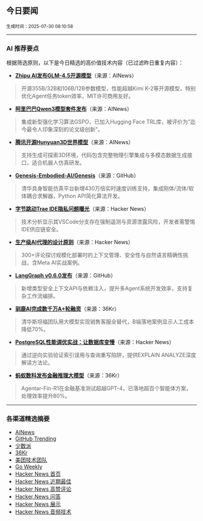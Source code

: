 ## 今日要闻

<sub> 生成时间：2025-07-30 08:10:58</sub>


---

### AI 推荐要点

根据筛选原则，以下是今日精选的高价值技术内容（已过滤昨日重复内容）：

- **[Zhipu AI发布GLM-4.5开源模型](https://z.ai/blog/glm-4.5)**（来源：AINews）  
> 开源355B/32B和106B/12B参数模型，性能超越Kimi K-2等开源模型，特别优化Agent任务token效率，MIT许可商用友好。

- **[阿里巴巴Qwen3模型套件发布](https://twitter.com/Alibaba_Qwen/status/1949412072942612873)**（来源：AINews）  
> 集成新型强化学习算法GSPO，已加入Hugging Face TRL库，被评价为"迄今最令人印象深刻的论文级创新"。

- **[腾讯开源Hunyuan3D世界模型](https://twitter.com/scaling01/status/1949300037051134245)**（来源：AINews）  
> 支持生成可探索3D环境，代码包含完整物理引擎集成与多模态数据生成接口，适合机器人仿真研发。

- **[Genesis-Embodied-AI/Genesis](https://github.com/Genesis-Embodied-AI/Genesis)**（来源：GitHub）  
> 清华具身智能仿真平台新增430万倍实时速度训练支持，集成刚体/流体/软体耦合求解器，Python API简化算法开发。

- **[字节跳动Trae IDE隐私问题曝光](https://news.ycombinator.com/item?id=44703164)**（来源：Hacker News）  
> 技术分析显示其VSCode分支存在强制遥测与资源泄露风险，开发者需警惕IDE供应链安全。

- **[生产级AI代理的设计原则](https://news.ycombinator.com/item?id=44712315)**（来源：Hacker News）  
> 300+评论探讨规模化部署时的上下文管理、安全性与自然语言精确性挑战，含Meta AI实战案例。

- **[LangGraph v0.6.0发布](https://twitter.com/LangChainAI/status/1949860132642320624)**（来源：GitHub）  
> 新增类型安全上下文API与依赖注入，提升多Agent系统开发效率，支持复杂工作流编排。

- **[驯鹿AI完成数千万A+轮融资](https://36kr.com/p/3399386047285383)**（来源：36Kr）  
> 清华斯坦福团队用大模型实现销售客服全替代，B端落地案例显示人工成本降低70%。

- **[PostgreSQL性能调优实战：让数据库变慢](https://news.ycombinator.com/item?id=44704736)**（来源：Hacker News）  
> 通过逆向实验验证索引误用与查询重写陷阱，提供EXPLAIN ANALYZE深度解读方法论。

- **[蚂蚁数科发布金融推理大模型](https://36kr.com/p/3399827527141764)**（来源：36Kr）  
> Agentar-Fin-R1在金融基准测试超越GPT-4，已落地超百个智能体方案，处理效率提升80%。

---

### 各渠道精选摘要
- [AINews](./ai_news_summary_2025-07-30.md)
- [GitHub Trending](./github_trending_2025-07-30.md)
- [少数派](./shaoshupai_2025-07-30.md)
- [36Kr](./36kr_summary_2025-07-30.md)
- [美团技术团队](./meituan_2025-07-30.md)
- [Go Weekly](./go_weekly_2025-07-30.md)
- [Hacker News 首页](./hacker_news_frontpage_2025-07-30.md)
- [Hacker News 近期最佳](./hacker_news_best_2025-07-30.md)
- [Hacker News 高赞评论](./hacker_news_top_comments_2025-07-30.md)
- [Hacker News 问答](./hacker_news_ask_2025-07-30.md)
- [Hacker News 展示](./hacker_news_show_2025-07-30.md)
- [Hacker News 音频技术](./hacker_news_audio_tech_2025-07-30.md)
